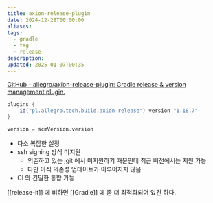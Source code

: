 ```yaml
---
title: axion-release-plugin
date: 2024-12-28T00:00:00
aliases: 
tags:
  - gradle
  - tag
  - release
description: 
updated: 2025-01-07T00:35
---
```


[GitHub - allegro/axion-release-plugin: Gradle release & version management plugin.](https://github.com/allegro/axion-release-plugin)

```groovy
plugins {
    id("pl.allegro.tech.build.axion-release") version "1.18.7"
}

version = scmVersion.version
```

- 다소 복잡한 설정
- ssh signing 방식 미지원
	- 의존하고 있는 jgit 에서 미지원하기 때문인데 최근 버전에서는 지원 가능
	- 다만 아직 의존성 업데이트가 이루어지지 않음
- CI 와 긴밀한 통합 가능

[[release-it]] 에 비하면 [[Gradle]] 에 좀 더 최적화되어 있긴 하다.
